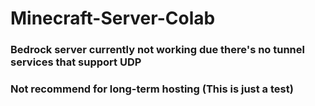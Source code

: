 # Minecraft-Server-Colab
### Bedrock server currently not working due there's no tunnel services that support UDP
### Not recommend for long-term hosting (This is just a test)
